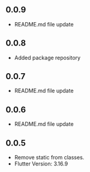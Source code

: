 ## 0.0.9
- README.md file update

## 0.0.8
- Added package repository

## 0.0.7
- README.md file update

## 0.0.6
- README.md file update

## 0.0.5
- Remove static from classes.
- Flutter Version: 3.16.9
